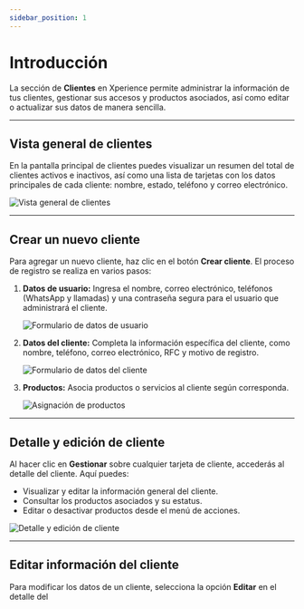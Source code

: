 ```yaml
---
sidebar_position: 1
---
```


# Introducción

La sección de **Clientes** en Xperience permite administrar la información de tus clientes, gestionar sus accesos y productos asociados, así como editar o actualizar sus datos de manera sencilla.

---

## Vista general de clientes

En la pantalla principal de clientes puedes visualizar un resumen del total de clientes activos e inactivos, así como una lista de tarjetas con los datos principales de cada cliente: nombre, estado, teléfono y correo electrónico.

![Vista general de clientes](https://xperience-docs-prod.s3.us-east-2.amazonaws.com/Manuales_devs/documentation/clients/clients-view.png)

---

## Crear un nuevo cliente

Para agregar un nuevo cliente, haz clic en el botón **Crear cliente**. El proceso de registro se realiza en varios pasos:

1. **Datos de usuario:** Ingresa el nombre, correo electrónico, teléfonos (WhatsApp y llamadas) y una contraseña segura para el usuario que administrará el cliente.

    ![Formulario de datos de usuario](https://xperience-docs-prod.s3.us-east-2.amazonaws.com/Manuales_devs/documentation/clients/clients-view.png)

2. **Datos del cliente:** Completa la información específica del cliente, como nombre, teléfono, correo electrónico, RFC y motivo de registro.

    ![Formulario de datos del cliente](https://xperience-docs-prod.s3.us-east-2.amazonaws.com/Manuales_devs/documentation/clients/clients-form.png)

3. **Productos:** Asocia productos o servicios al cliente según corresponda.

    ![Asignación de productos](https://xperience-docs-prod.s3.us-east-2.amazonaws.com/Manuales_devs/documentation/clients/clients-manage.png)

---

## Detalle y edición de cliente

Al hacer clic en **Gestionar** sobre cualquier tarjeta de cliente, accederás al detalle del cliente. Aquí puedes:

- Visualizar y editar la información general del cliente.
- Consultar los productos asociados y su estatus.
- Editar o desactivar productos desde el menú de acciones.

![Detalle y edición de cliente](https://xperience-docs-prod.s3.us-east-2.amazonaws.com/Manuales_devs/documentation/clients/clients-manage-form.png)

---

## Editar información del cliente

Para modificar los datos de un cliente, selecciona la opción **Editar** en el detalle del
